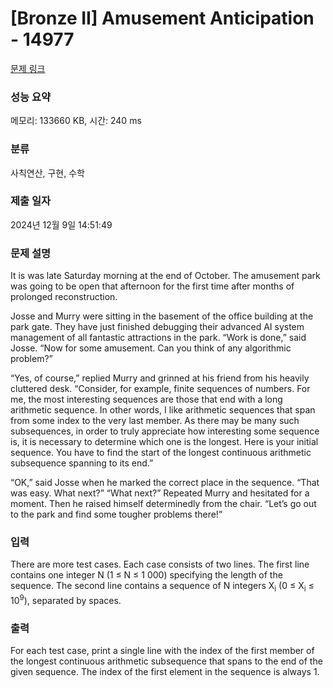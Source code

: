 # [Bronze II] Amusement Anticipation - 14977 

[문제 링크](https://www.acmicpc.net/problem/14977) 

### 성능 요약

메모리: 133660 KB, 시간: 240 ms

### 분류

사칙연산, 구현, 수학

### 제출 일자

2024년 12월 9일 14:51:49

### 문제 설명

<p>It is was late Saturday morning at the end of October. The amusement park was going to be open that afternoon for the first time after months of prolonged reconstruction.</p>

<p>Josse and Murry were sitting in the basement of the office building at the park gate. They have just finished debugging their advanced AI system management of all fantastic attractions in the park. “Work is done,” said Josse. “Now for some amusement. Can you think of any algorithmic problem?”</p>

<p>“Yes, of course,” replied Murry and grinned at his friend from his heavily cluttered desk. “Consider, for example, finite sequences of numbers. For me, the most interesting sequences are those that end with a long arithmetic sequence. In other words, I like arithmetic sequences that span from some index to the very last member. As there may be many such subsequences, in order to truly appreciate how interesting some sequence is, it is necessary to determine which one is the longest. Here is your initial sequence. You have to find the start of the longest continuous arithmetic subsequence spanning to its end.”</p>

<p>“OK,” said Josse when he marked the correct place in the sequence. “That was easy. What next?” “What next?” Repeated Murry and hesitated for a moment. Then he raised himself determinedly from the chair. “Let’s go out to the park and find some tougher problems there!”</p>

### 입력 

 <p>There are more test cases. Each case consists of two lines. The first line contains one integer N (1 ≤ N ≤ 1 000) specifying the length of the sequence. The second line contains a sequence of N integers X<sub>i</sub> (0 ≤ X<sub>i</sub> ≤ 10<sup>9</sup>), separated by spaces.</p>

### 출력 

 <p>For each test case, print a single line with the index of the first member of the longest continuous arithmetic subsequence that spans to the end of the given sequence. The index of the first element in the sequence is always 1.</p>

